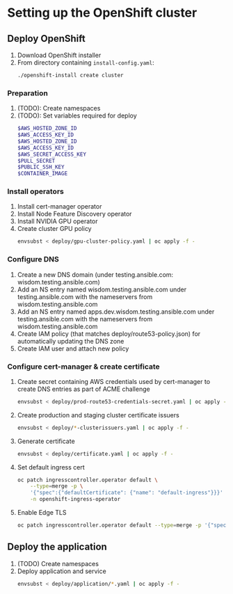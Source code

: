 # Setting up the OpenShift cluster

## Deploy OpenShift
1. Download OpenShift installer
2. From directory containing `install-config.yaml`:
    ```bash
    ./openshift-install create cluster
    ```

### Preparation
1. (TODO): Create namespaces
2. (TODO): Set variables required for deploy
    ```bash
    $AWS_HOSTED_ZONE_ID
    $AWS_ACCESS_KEY_ID
    $AWS_HOSTED_ZONE_ID
    $AWS_ACCESS_KEY_ID
    $AWS_SECRET_ACCESS_KEY
    $PULL_SECRET
    $PUBLIC_SSH_KEY
    $CONTAINER_IMAGE
    ```

### Install operators
1. Install cert-manager operator
1. Install Node Feature Discovery operator
1. Install NVIDIA GPU operator
1. Create cluster GPU policy
    ```bash
    envsubst < deploy/gpu-cluster-policy.yaml | oc apply -f -
    ```

### Configure DNS
1. Create a new DNS domain (under testing.ansible.com: wisdom.testing.ansible.com)
1. Add an NS entry named wisdom.testing.ansible.com under testing.ansible.com with the nameservers from wisdom.testing.ansible.com
1. Add an NS entry named apps.dev.wisdom.testing.ansible.com under testing.ansible.com with the nameservers from wisdom.testing.ansible.com
1. Create IAM policy (that matches deploy/route53-policy.json) for automatically updating the DNS zone
1. Create IAM user and attach new policy

### Configure cert-manager & create certificate
1. Create secret containing AWS credentials used by cert-manager to create DNS entries as part of ACME challenge
    ```bash
    envsubst < deploy/prod-route53-credentials-secret.yaml | oc apply -f -
    ```
1. Create production and staging cluster certificate issuers
    ```bash
    envsubst < deploy/*-clusterissuers.yaml | oc apply -f -
    ```
1. Generate certificate
    ```bash
    envsubst < deploy/certificate.yaml | oc apply -f -
    ```
1. Set default ingress cert
    ```bash
    oc patch ingresscontroller.operator default \
        --type=merge -p \
        '{"spec":{"defaultCertificate": {"name": "default-ingress"}}}' \
        -n openshift-ingress-operator
    ```
1. Enable Edge TLS
    ```bash
    oc patch ingresscontroller.operator default --type=merge -p '{"spec":{"tls": {"insecureEdgeTerminationPolicy": "Redirect", "termination": "edge"}}}' -n openshift-ingress-operator 
    ```

## Deploy the application

1. (TODO) Create namespaces
1. Deploy application and service
    ```bash
    envsubst < deploy/application/*.yaml | oc apply -f -
    ```

